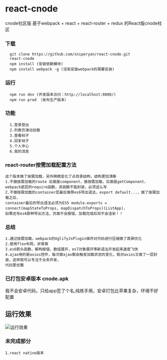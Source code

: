 # react-cnode
cnode社区版
基于webpack + react + react-router + redux 的React版cnode社区
### 下载
```
  git clone https://github.com/sniperyan/react-cnode.git
  react-cnode
  npm install (安装依赖模块)
  npm install webpack -g (没有安装webpack的需要安装)
```
### 运行
```
  npm run dev (开发版本访问：http://localhost:8080/)
  npm run prod （发布生产版本）

```
### 功能
```
  1.登录登出
  2.列表页滑动加载
  3.查看帖子
  4.回复帖子
  5.个人中心
  6.我的消息
```
### react-router按需加载配置方法
```
这个版本做了按需加载，另外稍微变化了点目录结构，结构更加清晰
1.不做按需加载的route 后面是component，做按需加载，后面是getComponent，
webpack底层的require函数，该函数不能封装，必须这么写
2.不做按需加载的container层最后推荐es6导出语法，export default...，做了按需加载之后，
container最后的导出语法必须为ES5 module.exports = connect(mapStateToProps, mapDispatchToProps)(ListApp)，
如果还写es6那种导出方法，页面不会报错，加载完成后将不会渲染！！
```
### 总结
```
1.通过按需加载，webpack的UglifyJsPlugin插件对代码进行压缩做了首屏优化
2.使用flex布局，非常爽
3.es6箭头函数，解构赋值，数组展开，es7对象展开等新语法开发起来速度飞快
4.ajax用的是axios控件，每次做ajax都会触发加载状态的变化，我对axios又做了一层封装，这样我可以专注于业务开发，
代码更优雅
```
### 已打包安卓版本 cnode.apk
我不会安卓代码，只给app签了个名,纯练手用，安卓打包比苹果复杂，环境不好配置

## 运行效果
![运行效果](./result-images/cnode-web.gif)

### 未完成部分
```
1.react native版本
```
